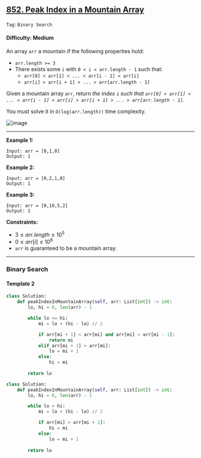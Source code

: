 ## [852. Peak Index in a Mountain Array](https://leetcode.com/problems/peak-index-in-a-mountain-array/)

```Tag```: ```Binary Search```

#### Difficulty: Medium

An array ```arr``` a mountain if the following properties hold:

- ```arr.length >= 3```
- There exists some ```i``` with ```0 < i < arr.length - 1``` such that:
    - ```arr[0] < arr[1] < ... < arr[i - 1] < arr[i]```
    - ```arr[i] > arr[i + 1] > ... > arr[arr.length - 1]```

Given a mountain array ```arr```, return _the index ```i``` such that ```arr[0] < arr[1] < ... < arr[i - 1] < arr[i] > arr[i + 1] > ... > arr[arr.length - 1]```_.

You must solve it in ```O(log(arr.length))``` time complexity.

![image](https://github.com/quananhle/Python/assets/35042430/2978a749-4136-4271-a964-56778fb8bb63)

---

__Example 1:__
```
Input: arr = [0,1,0]
Output: 1
```

__Example 2:__
```
Input: arr = [0,2,1,0]
Output: 1
```

__Example 3:__
```
Input: arr = [0,10,5,2]
Output: 1
```

__Constraints:__

- $3 \le arr.length \le 10^{5}$
- $0 \le arr[i] \le 10^{6}$
- ```arr``` is guaranteed to be a mountain array.

---

### Binary Search

#### Template 2

```Python
class Solution:
    def peakIndexInMountainArray(self, arr: List[int]) -> int:
        lo, hi = 0, len(arr) - 1

        while lo <= hi:
            mi = lo + (hi - lo) // 2

            if arr[mi + 1] < arr[mi] and arr[mi] > arr[mi - 1]:
                return mi
            elif arr[mi + 1] > arr[mi]:
                lo = mi + 1
            else:
                hi = mi
        
        return lo
```

```Python
class Solution:
    def peakIndexInMountainArray(self, arr: List[int]) -> int:
        lo, hi = 0, len(arr) - 1

        while lo < hi:
            mi = lo + (hi - lo) // 2

            if arr[mi] > arr[mi + 1]:
                hi = mi
            else:
                lo = mi + 1
        
        return lo
```
